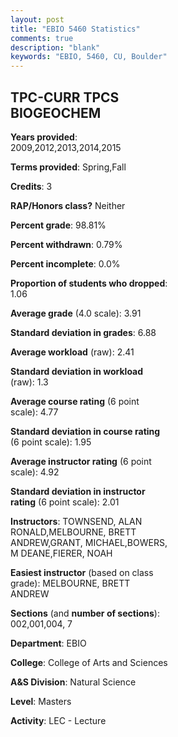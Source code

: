 ```yaml
---
layout: post
title: "EBIO 5460 Statistics"
comments: true
description: "blank"
keywords: "EBIO, 5460, CU, Boulder"
--- 
```

<head>
<script src="https://ajax.googleapis.com/ajax/libs/jquery/2.1.3/jquery.min.js"></script>
<script src="https://dl.dropboxusercontent.com/s/pc42nxpaw1ea4o9/highcharts.js?dl=0"></script>
<!-- <script src="../assets/js/highcharts.js"></script> -->
<style type="text/css">@font-face {
	font-family: "Bebas Neue";
	src: url(https://www.filehosting.org/file/details/544349/BebasNeue%20Regular.otf) format("opentype");
	}
	h1.Bebas { 
		font-family: "Bebas Neue", Verdana, Tahoma;
	}
</style>
</head>
<body>
	<div id="container" style="float: right; width: 45%; height: 88%; margin-left: 2.5%; margin-right: 2.5%;"></div>
	<script language="JavaScript">
		$(document).ready(function() {
		var chart = {type: 'column'};
		var title = {text: 'Grade Distribution'};
		var xAxis = {categories: ['A','B','C','D','F'],crosshair: true};
		var yAxis = {min: 0,title: {text: 'Percentage'}};
		var tooltip = {headerFormat: '<center><b><span style="font-size:20px">{point.key}</span></b></center>',
		               pointFormat: '<td style="padding:0"><b>{point.y:.1f}%</b></td>',
		               footerFormat: '</table>',shared: true,useHTML: true};
		var plotOptions = {column: {pointPadding: 0.0,borderWidth: 0}};  
		var credits = {enabled: false};var series= [{name: 'Percent',data: [96.74,3.26,0.0,0.0,0.0,]}];
		var json = {};
		json.chart = chart;
		json.title = title;
		json.tooltip = tooltip;
		json.xAxis = xAxis;
		json.yAxis = yAxis;  
		json.series = series;
		json.plotOptions = plotOptions;  
		json.credits = credits;
		$('#container').highcharts(json);
	});
	</script>
</body>
			   
## TPC-CURR TPCS BIOGEOCHEM

**Years provided**: 2009,2012,2013,2014,2015

**Terms provided**: Spring,Fall

**Credits**: 3

**RAP/Honors class?** Neither

**Percent grade**: 98.81%

**Percent withdrawn**: 0.79%

**Percent incomplete**: 0.0%

**Proportion of students who dropped**: 1.06

**Average grade** (4.0 scale): 3.91

**Standard deviation in grades**: 6.88

**Average workload** (raw): 2.41

**Standard deviation in workload** (raw): 1.3

**Average course rating** (6 point scale): 4.77

**Standard deviation in course rating** (6 point scale): 1.95

**Average instructor rating** (6 point scale): 4.92

**Standard deviation in instructor rating** (6 point scale): 2.01

**Instructors**: TOWNSEND, ALAN RONALD,MELBOURNE, BRETT ANDREW,GRANT, MICHAEL,BOWERS, M DEANE,FIERER, NOAH

**Easiest instructor** (based on class grade): MELBOURNE, BRETT ANDREW

**Sections** (and **number of sections**): 002,001,004, 7

**Department**: EBIO

**College**: College of Arts and Sciences

**A&S Division**: Natural Science

**Level**: Masters

**Activity**: LEC - Lecture